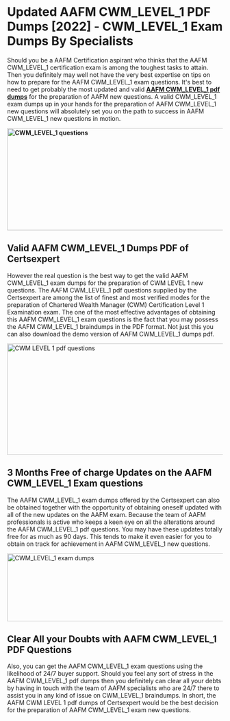 <h1><strong>Updated AAFM CWM_LEVEL_1 PDF Dumps [2022] - CWM_LEVEL_1 Exam Dumps By Specialists&nbsp;</strong></h1>
<p><span style="font-weight: 400;">Should you be a AAFM Certification aspirant who thinks that the AAFM CWM_LEVEL_1 certification exam is among the toughest tasks to attain. Then you definitely may well not have the very best expertise on tips on how to prepare for the AAFM CWM_LEVEL_1 exam questions. It's best to need to get probably the most updated and valid <strong><a href="https://www.certsexpert.com/CWM_LEVEL_1-pdf-questions.html">AAFM CWM_LEVEL_1 pdf dumps</a></strong> for the preparation of AAFM new questions. A valid  CWM_LEVEL_1 exam dumps up in your hands for the preparation of AAFM CWM_LEVEL_1 new questions will absolutely set you on the path to success in AAFM CWM_LEVEL_1 new questions in motion.</span></p>
<p><span style="font-weight: 400;"><strong><img style="display: block; margin-left: auto; margin-right: auto;" src="https://i.ibb.co/QXh983F/73475278-2429792180625311-4586132736837681152-n.jpg" alt="CWM_LEVEL_1 questions" width="632" height="238" /></strong></span></p>
<h2><strong>Valid AAFM CWM_LEVEL_1 Dumps PDF of Certsexpert</strong></h2>
<p><span style="font-weight: 400;">However the real question is the best way to get the valid AAFM CWM_LEVEL_1 exam dumps for the preparation of CWM LEVEL 1 new questions. The AAFM CWM_LEVEL_1 pdf questions supplied by the Certsexpert are among the list of finest and most verified modes for the preparation of Chartered Wealth Manager (CWM) Certification Level 1 Examination exam. The one of the most effective advantages of obtaining this AAFM CWM_LEVEL_1 exam questions is the fact that you may possess the AAFM CWM_LEVEL_1 braindumps in the PDF format. Not just this you can also download the demo version of AAFM CWM_LEVEL_1 dumps pdf.</span></p>
<p><span style="font-weight: 400;"><img style="display: block; margin-left: auto; margin-right: auto;" src="https://i.ibb.co/Jd8hN2L/76714008-3182067705200142-8735104740007870464-n.jpg" alt="CWM LEVEL 1 pdf questions" width="701" height="259" /></span></p>
<h2><strong>3 Months Free of charge Updates on the AAFM CWM_LEVEL_1 Exam questions</strong></h2>
<p><span style="font-weight: 400;">The AAFM CWM_LEVEL_1 exam dumps offered by the Certsexpert can also be obtained together with the opportunity of obtaining oneself updated with all of the new updates on the AAFM exam. Because the team of AAFM professionals is active who keeps a keen eye on all the alterations around the AAFM CWM_LEVEL_1 pdf questions. You may have these updates totally free for as much as 90 days. This tends to make it even easier for you to obtain on track for achievement in AAFM CWM_LEVEL_1 new questions.</span></p>
<p><span style="font-weight: 400;"><a href="https://www.certsexpert.com/CWM_LEVEL_1-pdf-questions.html"><img style="display: block; margin-left: auto; margin-right: auto;" src="https://i.ibb.co/TMnKrkJ/75398236-424489711531572-5064688549987614720-n.jpg" alt="CWM_LEVEL_1 exam dumps" width="714" height="158" /></a></span></p>
<h2><strong>Clear All your Doubts with AAFM CWM_LEVEL_1 PDF Questions</strong></h2>
<p>Also, you can get the AAFM CWM_LEVEL_1 exam questions using the likelihood of 24/7 buyer support. Should you feel any sort of stress in the AAFM CWM_LEVEL_1 pdf dumps then you definitely can clear all your debts by having in touch with the team of AAFM specialists who are 24/7 there to assist you in any kind of issue on  CWM_LEVEL_1 braindumps. In short, the AAFM CWM LEVEL 1 pdf dumps of Certsexpert would be the best decision for the preparation of AAFM CWM_LEVEL_1 exam new questions.</p>
